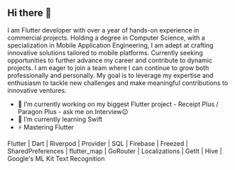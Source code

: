 ## Hi there 👋
I am Flutter developer with over a year of hands-on experience in commercial
projects. Holding a degree in Computer Science, with a specialization in
Mobile Application Engineering, I am adept at crafting innovative solutions
tailored to mobile platforms.
Currently seeking opportunities to further advance my career and contribute
to dynamic projects. I am eager to join a team where I can continue to grow
both professionally and personally. My goal is to leverage my expertise and
enthusiasm to tackle new challenges and make meaningful contributions to
innovative ventures.

- 🔭 I’m currently working on my biggest Flutter project - Receipt Plus / Paragon Plus - ask me on Interview😉
- 🌱 I’m currently learning Swift
- ⚡ Mastering Flutter


Flutter | Dart | Riverpod | Provider | SQL | Firebase | Freezed | SharedPreferences | flutter_map | GoRouter | Localizations | GetIt | Hive | Google's ML Kit Text Recognition

<!--
**kycinski/kycinski** is a ✨ _special_ ✨ repository because its `README.md` (this file) appears on your GitHub profile.

Here are some ideas to get you started:

- 🔭 I’m currently working on ...
- 🌱 I’m currently learning ...
- 👯 I’m looking to collaborate on ...
- 🤔 I’m looking for help with ...
- 💬 Ask me about ...
- 📫 How to reach me: ...
- 😄 Pronouns: ...
- ⚡ Fun fact: ...
-->
